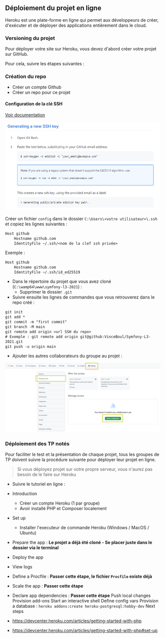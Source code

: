 ## Déploiement du projet en ligne

Heroku est une plate-forme en ligne qui permet aux développeurs de créer, d'exécuter et de déployer des applications entièrement dans le cloud.

### Versioning du projet

Pour déployer votre site sur Heroku, vous devez d'abord créer votre projet sur GitHub.

Pour cela, suivre les étapes suivantes :

### Création du repo  
* Créer un compte Github
* Créer un repo pour ce projet

#### Configuration de la clé SSH

[Voir documentation](https://docs.github.com/en/github/authenticating-to-github/connecting-to-github-with-ssh/generating-a-new-ssh-key-and-adding-it-to-the-ssh-agent)
 
![A test image](imgs/ssh_key.png)

Créer un fichier `config` dans le dossier `C:\Users\<votre utilisateur>\.ssh` et copiez les lignes suivantes :
```
Host github
    Hostname github.com
    IdentityFile ~/.ssh/<nom de la clef ssh privée>
```

Exemple : 

```
Host github
    Hostname github.com
    IdentityFile ~/.ssh/id_ed25519
``` 

* Dans le répertoire du projet que vous avez cloné (`C:\wamp64\www\symfony-l3-2021`) :
    * Supprimer le dossier `.git`
* Suivre ensuite les lignes de commandes que vous retrouverez dans le repo créé : 

```
git init
git add *
git commit -m "first commit"
git branch -M main
git remote add origin <url SSH du repo>
# Exemple : git remote add origin git@github:VinceBoul/Symfony-L3-2021.git
git push -u origin main
```    
* Ajouter les autres collaborateurs du groupe au projet :
 
![A test image](imgs/manage_access.png)

### Déploiement des TP notés

Pour faciliter le test et la présentation de chaque projet, tous les groupes de TP doivent suivre la procédure suivante pour déployer leur projet en ligne.

> Si vous déployez projet sur votre propre serveur, vous n'aurez pas besoin de le faire sur Heroku 

* Suivre le tutoriel en ligne :
* Introduction
  * Créer un compte Heroku (1 par groupe)
  * Avoir installé PHP et Composer localement
* Set up
  * Installer l'executeur de commande Heroku (Windows / MacOS / Ubuntu)
* Prepare the app : **Le projet a déjà été cloné - Se placer juste dans le dossier via le terminal**
* Deploy the app
* View logs
* Define a Procfile : **Passer cette étape, le fichier `Procfile` existe déjà**
* Scale the app : **Passer cette étape**
* Declare app dependencies : **Passer cette étape**
Push local changes
Provision add-ons
Start an interactive shell
Define config vars
Provision a database : `heroku addons:create heroku-postgresql:hobby-dev`
Next steps
* https://devcenter.heroku.com/articles/getting-started-with-php

* https://devcenter.heroku.com/articles/getting-started-with-php#set-up
